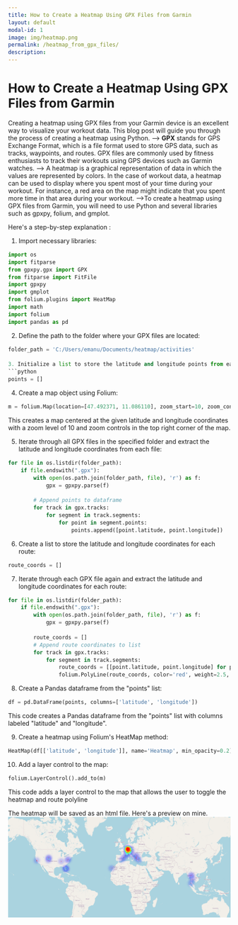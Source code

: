```yaml
---
title: How to Create a Heatmap Using GPX Files from Garmin
layout: default
modal-id: 1
image: img/heatmap.png
permalink: /heatmap_from_gpx_files/
description: 
---
```


# How to Create a Heatmap Using GPX Files from Garmin
Creating a heatmap using GPX files from your Garmin device is an excellent way to visualize your workout data. This blog post will guide you through the process of creating a heatmap using Python. 
--> **GPX** stands for GPS Exchange Format, which is a file format used to store GPS data, such as tracks, waypoints, and routes. GPX files are commonly used by fitness enthusiasts to track their workouts using GPS devices such as Garmin watches. 
--> A heatmap is a graphical representation of data in which the values are represented by colors. In the case of workout data, a heatmap can be used to display where you spent most of your time during your workout. For instance, a red area on the map might indicate that you spent more time in that area during your workout. 
-->To create a heatmap using GPX files from Garmin, you will need to use Python and several libraries such as gpxpy, folium, and gmplot.

Here's a step-by-step explanation :
1. Import necessary libraries:
```python
import os
import fitparse
from gpxpy.gpx import GPX
from fitparse import FitFile
import gpxpy
import gmplot
from folium.plugins import HeatMap
import math
import folium
import pandas as pd
```

2. Define the path to the folder where your GPX files are located:
```python
folder_path = 'C:/Users/emanu/Documents/heatmap/activities'

3. Initialize a list to store the latitude and longitude points from each GPX file:
```python
points = []
```
4. Create a map object using Folium:
```python
m = folium.Map(location=[47.492371, 11.086110], zoom_start=10, zoom_control=True zoom_control_position='topright')
```
This creates a map centered at the given latitude and longitude coordinates with a zoom level of 10 and zoom controls in the top right corner of the map.

5. Iterate through all GPX files in the specified folder and extract the latitude and longitude coordinates from each file:
```python
for file in os.listdir(folder_path):
    if file.endswith(".gpx"):
        with open(os.path.join(folder_path, file), 'r') as f:
            gpx = gpxpy.parse(f)
        
        # Append points to dataframe
        for track in gpx.tracks:
            for segment in track.segments:
                for point in segment.points:
                    points.append([point.latitude, point.longitude])
```
6. Create a list to store the latitude and longitude coordinates for each route:
```python
route_coords = []
```
7. Iterate through each GPX file again and extract the latitude and longitude coordinates for each route:
```python
for file in os.listdir(folder_path):
    if file.endswith(".gpx"):
        with open(os.path.join(folder_path, file), 'r') as f:
            gpx = gpxpy.parse(f)
        
        route_coords = []
        # Append route coordinates to list
        for track in gpx.tracks:
            for segment in track.segments:
                route_coords = [[point.latitude, point.longitude] for point in segment.points]
                folium.PolyLine(route_coords, color='red', weight=2.5, opacity=1).add_to(m)
```
8. Create a Pandas dataframe from the "points" list:
```python
df = pd.DataFrame(points, columns=['latitude', 'longitude'])
```
This code creates a Pandas dataframe from the "points" list with columns labeled "latitude" and "longitude".

9. Create a heatmap using Folium's HeatMap method:
```python
HeatMap(df[['latitude', 'longitude']], name='Heatmap', min_opacity=0.2).add_to(m)
```
10. Add a layer control to the map:
```python
folium.LayerControl().add_to(m)
```
This code adds a layer control to the map that allows the user to toggle the heatmap and route polyline

The heatmap will be saved as an html file. Here's a preview on mine. ![Heatmap Preview](img/heatmap.png)





